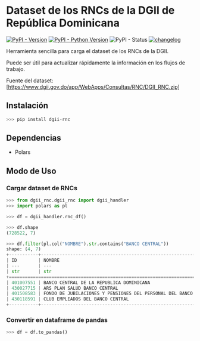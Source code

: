 # Dataset de los RNCs de la DGII de República Dominicana

[![PyPI - Version](https://img.shields.io/pypi/v/dgii-rnc)](https://pypi.org/project/dgii-rnc/) [![PyPI - Python Version](https://img.shields.io/pypi/pyversions/dgii-rnc)](https://www.python.org/downloads/)
 ![PyPI - Status](https://img.shields.io/pypi/status/dgii-rnc) [![changelog](https://img.shields.io/badge/changelog-5A5A5A)](./CHANGELOG.md)

Herramienta sencilla para carga el dataset de los RNCs de la DGII.

Puede ser útil para actualizar rápidamente la información en los flujos de trabajo.

Fuente del dataset: [https://www.dgii.gov.do/app/WebApps/Consultas/RNC/DGII_RNC.zip]

## Instalación

```python
>>> pip install dgii-rnc
```

## Dependencias

- Polars

## Modo de Uso

### Cargar dataset de RNCs

```python
>>> from dgii_rnc.dgii_rnc import dgii_handler
>>> import polars as pl

>>> df = dgii_handler.rnc_df()

>>> df.shape
(728522, 7)

>>> df.filter(pl.col("NOMBRE").str.contains("BANCO CENTRAL"))
shape: (4, 7)
+-----------+-------------------------------------------------------------------+----------------------------------+--------------------------------+------------+--------------+--------+
| ID        | NOMBRE                                                            | NOMBRE_COMERCIAL                 | CATEGORIA                      | FECHA      | REGIMEN_PAGO | ESTADO |
| ---       | ---                                                               | ---                              | ---                            | ---        | ---          | ---    |
| str       | str                                                               | str                              | str                            | str        | str          | str    |
+========================================================================================================================================================================================+
| 401007551 | BANCO CENTRAL DE LA REPUBLICA DOMINICANA                          | null                             | SERV GRALES DE LA ADM PÚBLICA  | 23/10/1947 | ACTIVO       | NORMAL |
| 430027715 | ARS PLAN SALUD BANCO CENTRAL                                      | ARS BANCO CENTRAL                | ADMINISTRACION DE RIESGOS DE S | 23/06/2003 | ACTIVO       | NORMAL |
| 401508583 | FONDO DE JUBILACIONES Y PENSIONES DEL PERSONAL DEL BANCO CENTRAL  | null                             | ADMINISTRACIÓN DE FONDOS DE PE | 24/02/1999 | ACTIVO       | NORMAL |
| 430118591 | CLUB EMPLEADOS DEL BANCO CENTRAL                                  | CLUB EMPLEADOS DEL BANCO CENTRAL | SERV. DE ORGANIZACIÓN, DIRECCI | 08/09/2011 | ACTIVO       | NORMAL |
+-----------+-------------------------------------------------------------------+----------------------------------+--------------------------------+------------+--------------+--------+
```

### Convertir en dataframe de pandas

```python
>>> df = df.to_pandas()
```
